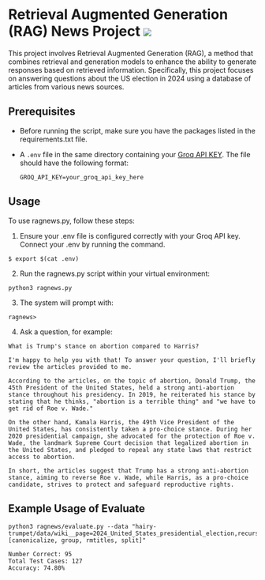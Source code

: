 # Retrieval Augmented Generation (RAG) News Project ![](https://github.com/maxplush/ragnews-new/workflows/tests/badge.svg)

This project involves Retrieval Augmented Generation (RAG), a method that combines retrieval and generation models to enhance the ability to generate responses based on retrieved information. Specifically, this project focuses on answering questions about the US election in 2024 using a database of articles from various news sources.

## Prerequisites

- Before running the script, make sure you have the packages listed in the requirements.txt file.
- A `.env` file in the same directory containing your  [Groq API KEY](https://groq.com). The file should have the following format:
  
  ```env
  GROQ_API_KEY=your_groq_api_key_here

## Usage

To use ragnews.py, follow these steps:

1. Ensure your .env file is configured correctly with your Groq API key. Connect your .env by running the command.

```
$ export $(cat .env)
```

2. Run the ragnews.py script within your virtual environment:

```
python3 ragnews.py
```

3. The system will prompt with:

```
ragnews>
```

4. Ask a question, for example:

```
What is Trump's stance on abortion compared to Harris?
```

```
I'm happy to help you with that! To answer your question, I'll briefly review the articles provided to me.

According to the articles, on the topic of abortion, Donald Trump, the 45th President of the United States, held a strong anti-abortion stance throughout his presidency. In 2019, he reiterated his stance by stating that he thinks, "abortion is a terrible thing" and "we have to get rid of Roe v. Wade."

On the other hand, Kamala Harris, the 49th Vice President of the United States, has consistently taken a pro-choice stance. During her 2020 presidential campaign, she advocated for the protection of Roe v. Wade, the landmark Supreme Court decision that legalized abortion in the United States, and pledged to repeal any state laws that restrict access to abortion.

In short, the articles suggest that Trump has a strong anti-abortion stance, aiming to reverse Roe v. Wade, while Harris, as a pro-choice candidate, strives to protect and safeguard reproductive rights.
```

## Example Usage of Evaluate 
```
python3 ragnews/evaluate.py --data "hairy-trumpet/data/wiki__page=2024_United_States_presidential_election,recursive_depth=0__dpsize=paragraph,transformations=[canonicalize, group, rmtitles, split]"
```

```
Number Correct: 95
Total Test Cases: 127
Accuracy: 74.80%
```

